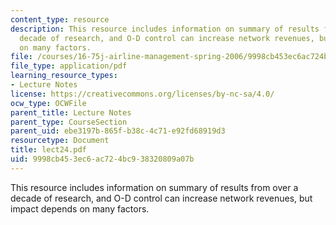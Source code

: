 ```yaml
---
content_type: resource
description: This resource includes information on summary of results from over a
  decade of research, and O-D control can increase network revenues, but impact depends
  on many factors.
file: /courses/16-75j-airline-management-spring-2006/9998cb453ec6ac724bc938320809a07b_lect24.pdf
file_type: application/pdf
learning_resource_types:
- Lecture Notes
license: https://creativecommons.org/licenses/by-nc-sa/4.0/
ocw_type: OCWFile
parent_title: Lecture Notes
parent_type: CourseSection
parent_uid: ebe3197b-865f-b38c-4c71-e92fd68919d3
resourcetype: Document
title: lect24.pdf
uid: 9998cb45-3ec6-ac72-4bc9-38320809a07b
---
```

This resource includes information on summary of results from over a decade of research, and O-D control can increase network revenues, but impact depends on many factors.